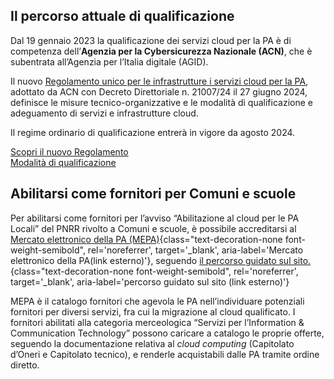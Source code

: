 ## Il percorso attuale di qualificazione
Dal 19 gennaio 2023 la qualificazione dei servizi cloud per la PA è di competenza dell’**Agenzia per la Cybersicurezza Nazionale (ACN)**, che è subentrata all’Agenzia per l’Italia digitale (AGID).

Il nuovo [Regolamento unico per le infrastrutture i servizi cloud per la PA](https://www.acn.gov.it/portale/documents/d/guest/regolamentocloud), adottato da ACN con Decreto Direttoriale n. 21007/24 il 27 giugno 2024, definisce le misure tecnico-organizzative e le modalità di qualificazione e adeguamento di servizi e infrastrutture cloud.

Il regime ordinario di qualificazione entrerà in vigore da agosto 2024.

<div class="col-12 text-center mt-3 mb-5">
<a href="https://www.acn.gov.it/portale/cloud/regolamento-cloud-per-la-pa" class="btn btn-primary" target="_blank">Scopri il nuovo Regolamento</a>
</div>

<div class="col-12 text-center mt-3 mb-5">
<a href="https://www.acn.gov.it/portale/la-qualificazione-dei-servizi-cloud" class="btn btn-primary" target="_blank">Modalità di qualificazione</a>
</div>


## Abilitarsi come fornitori per Comuni e scuole
Per abilitarsi come fornitori per l’avviso “Abilitazione al cloud per le PA Locali” del PNRR rivolto a Comuni e scuole, è possibile accreditarsi al [Mercato elettronico della PA (MEPA)](https://www.acquistinretepa.it){class="text-decoration-none font-weight-semibold", rel='noreferrer', target='_blank', aria-label='Mercato elettronico della PA(link esterno)'}, seguendo [il percorso guidato sul sito.](https://www.acquistinretepa.it/opencms/opencms/come_vendere.html){class="text-decoration-none font-weight-semibold", rel='noreferrer', target='_blank', aria-label='percorso guidato sul sito (link esterno)'}

MEPA è il catalogo fornitori che agevola le PA nell’individuare potenziali fornitori per diversi servizi, fra cui la migrazione al cloud qualificato. I fornitori abilitati alla categoria merceologica “Servizi per l’Information & Communication Technology” possono caricare a catalogo le proprie offerte, seguendo la documentazione relativa al _cloud computing_ (Capitolato d’Oneri e Capitolato tecnico), e renderle acquistabili dalle PA tramite ordine diretto.
